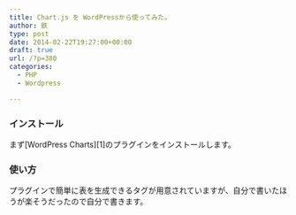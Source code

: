 ```yaml
---
title: Chart.js を WordPressから使ってみた。
author: 鉄
type: post
date: 2014-02-22T19:27:00+00:00
draft: true
url: /?p=380
categories:
  - PHP
  - Wordpress

---
```

### インストール

まず[WordPress Charts][1]のプラグインをインストールします。

### 使い方

プラグインで簡単に表を生成できるタグが用意されていますが、自分で書いたほうが楽そうだったので自分で書きます。

<canvas id="myChart" width="400" height="400"></canvas>



